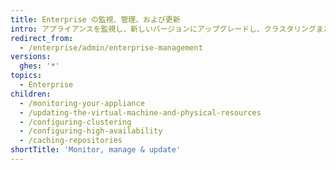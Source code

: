 ```yaml
---
title: Enterprise の監視、管理、および更新
intro: アプライアンスを監視し、新しいバージョンにアップグレードし、クラスタリングまたは High Availability を設定できます
redirect_from:
  - /enterprise/admin/enterprise-management
versions:
  ghes: '*'
topics:
  - Enterprise
children:
  - /monitoring-your-appliance
  - /updating-the-virtual-machine-and-physical-resources
  - /configuring-clustering
  - /configuring-high-availability
  - /caching-repositories
shortTitle: 'Monitor, manage & update'
---
```


